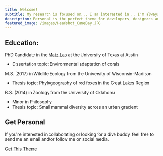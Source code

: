 ```yaml
---
title: Welcome!
subtitle: My research is focused on... I am interested in... I'm always glad to talk about research, increasing DEI in STEM,... 
description: Personal is the perfect theme for developers, designers and other creatives.
featured_image: /images/Headshot_CaneBay.JPG
---
```


## Education:

PhD Candidate in the [Matz Lab](https://matzlab.weebly.com/) at the University of Texas at Austin
* Dissertation topic: Environmental adaptation of corals

M.S. (2017) in Wildlife Ecology from the University of Wisconsin-Madison
* Thesis topic: Phylogeography of red foxes in the Great Lakes Region

B.S. (2014) in Zoology from the University of Oklahoma
* Minor in Philosophy
* Thesis topic: Small mammal diversity across an urban gradient


## Get Personal

If you're interested in collaborating or looking for a dive buddy, feel free to send me an email and/or follow me on social media.

<a href="https://jekyllthemes.io/theme/personal-website-jekyll-theme" class="button button--large">Get This Theme</a>
